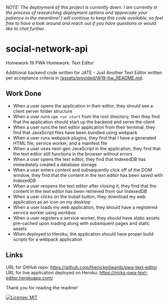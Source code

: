 _NOTE: The deployment of this project is currently down. I am currently in the process of researching deployment options and appreciate your patience in the meantime! I will continue to keep this code available, so feel free to have a look around and reach out if you have questions or would like to chat further._

# social-network-api
Homework 19 PWA Homework: Text Editor

Additional backend code written for JATE - Just Another Text Editor written per acceptance criteria in [/assets/provided/W19-hw_README.md](/assets/provided/W19-hw_README.md).

## Work Done
* When a user opens the application in their editor, they should see a client server folder structure
* When a user runs `npm run start` from the root directory, then they find that the application should start up the backend and serve the client
* When a user runs the text editor application from their terminal, they find that JavaScript files have been bundled using webpack
* When a user runs webpack plugins, they find that I have a generated HTML file, service worker, and a manifest file
* When a user uses next-gen JavaScript in the application, they find that the text editor still functions in the browser without errors
* When a user opens the text editor, they find that IndexedDB has immediately created a database storage
* When a user enters content and subsequently click off of the DOM window, they find that the content in the text editor has been saved with IndexedDB
* When a user reopens the text editor after closing it, they find that the content in the text editor has been retrieved from our IndexedDB
* When a user clicks on the Install button, they download my web application as an icon on my desktop
* When a user loads my web application, they should have a registered service worker using workbox
* When a user registers a service worker, they should have static assets pre-cached upon loading along with subsequent pages and static assets
* When deployed to Heroku, the application should have proper build scripts for a webpack application

## Links
URL for GitHub repo: https://github.com/thenickedwards/pwa-text-editor
URL for live application deployed on Heroku: https://nicks-pwa-text-editor.herokuapp.com/

Thank you for reading the readme!

[![License: MIT](https://img.shields.io/badge/License-MIT-blue.svg)](https://opensource.org/licenses/MIT)
